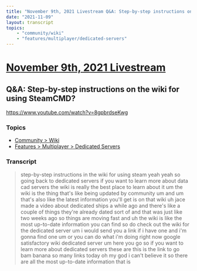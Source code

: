 ```yaml
---
title: "November 9th, 2021 Livestream Q&A: Step-by-step instructions on the wiki for using SteamCMD?"
date: "2021-11-09"
layout: transcript
topics:
    - "community/wiki"
    - "features/multiplayer/dedicated-servers"
---
```

# [November 9th, 2021 Livestream](../2021-11-09.md)
## Q&A: Step-by-step instructions on the wiki for using SteamCMD?
https://www.youtube.com/watch?v=8gpbrdseKwg

### Topics
* [Community > Wiki](../topics/community/wiki.md)
* [Features > Multiplayer > Dedicated Servers](../topics/features/multiplayer/dedicated-servers.md)

### Transcript

> step-by-step instructions in the wiki for using steam yeah yeah so going back to dedicated servers if you want to learn more about data cad servers the wiki is really the best place to learn about it um the wiki is the thing that's like being updated by community um and um that's also like the latest information you'll get is on that wiki uh jace made a video about dedicated ships a while ago and there's like a couple of things they're already dated sort of and that was just like two weeks ago so things are moving fast and uh the wiki is like the most up-to-date information you can find so do check out the wiki for the dedicated server um i would send you a link if i have one and i'm gonna find one um or you can do what i'm doing right now google satisfactory wiki dedicated server um here you go so if you want to learn more about dedicated servers these are this is the link to go bam banana so many links today oh my god i can't believe it so there are all the most up-to-date information that is

